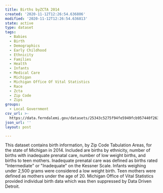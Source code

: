 ```yaml
---
title: Births byZCTA 2014
created: '2020-11-12T12:26:54.636806'
modified: '2020-11-12T12:26:54.636813'
state: active
type: dataset
tags:
  - Babies
  - Birth
  - Demographics
  - Early Childhood
  - Ethnicity
  - Families
  - Health
  - Infants
  - Medical Care
  - Michigan
  - Michigan Office Of Vital Statistics
  - Race
  - Zcta
  - Zip Code
  - Zips
groups:
  - Local Government
csv_url: >-
  https://data.ferndalemi.gov/datasets/25343c5275f94fe5949fcb957440f263_0.csv?outSR=%7B%22latestWkid%22%3A2898%2C%22wkid%22%3A2898%7D
json_url: ''
layout: post

---
```

This dataset contains birth information, by Zip Code Tabulation Areas, for the state of Michigan in 2014. Included are births by ethnicity, number of births with inadequate prenatal care, number of low weight births, and births to teen mothers. Inadequate prenatal care was defined as births rated &quot;Intermediate&quot; or &quot;Inadequate&quot; on the Kessner Scale. Infants weighing under 2,500 grams were considered a low weight birth. Teen mothers were defined as mothers under the age of 20. Michigan Office of Vital Statistics provided individual birth data which was then suppressed by Data Driven Detroit.
